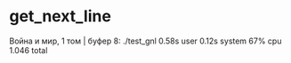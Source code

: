 # get_next_line
Война и мир, 1 том | буфер 8:
./test_gnl  0.58s user 0.12s system 67% cpu 1.046 total
